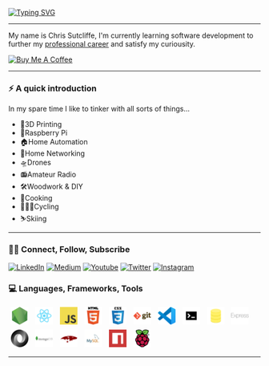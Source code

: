 

<!--
**cjsutcliffe/cjsutcliffe** is a ✨ _special_ ✨ repository because its `README.md` (this file) appears on your GitHub profile.

Here are some ideas to get you started:

- 🔭 I’m currently working on ...
- 🌱 I’m currently learning ...
- 👯 I’m looking to collaborate on ...
- 🤔 I’m looking for help with ...
- 💬 Ask me about ...
- 📫 How to reach me: ...
- 😄 Pronouns: ...
- ⚡ Fun fact: ...
-->


[![Typing SVG](https://readme-typing-svg.demolab.com?font=&size=30&pause=1000&color=51F700&background=171515&vCenter=true&width=900&height=80&lines=Hello...👋🏻;Welcome+to+my+GitHub+profile...;Chris+Sutcliffe...;Accomplished+Project+Manager...✅;Aspiring+Full-Stack+Developer...🚀;All+round+good+guy...😉)](https://git.io/typing-svg)

---

My name is Chris Sutcliffe, I'm currently learning software development to further my [professional career](https://www.linkedin.com/in/cjsutcliffe/) and satisfy my curiousity.

<a href="https://www.buymeacoffee.com/cjsutcliffe" target="_blank"><img src="https://cdn.buymeacoffee.com/buttons/default-orange.png" alt="Buy Me A Coffee" height="41" width="174"></a>

---

### ⚡️ A quick introduction

In my spare time I like to tinker with all sorts of things...
- 🤖3D Printing
- 🥧Raspberry Pi
- 🏠Home Automation
- 📡Home Networking
- 🛸Drones
- 📻Amateur Radio
- 🛠️Woodwork & DIY
- 🍤Cooking
- 🚴🏻‍♂️Cycling
- ⛷️Skiing

---

### 🤝🏻 Connect, Follow, Subscribe

[![LinkedIn](https://img.shields.io/badge/LinkedIn-0077B5?style=for-the-badge&logo=linkedin&logoColor=white)](https://www.linkedin.com/in/cjsutcliffe//)
[![Medium](https://img.shields.io/badge/Medium-333333?style=for-the-badge&logo=medium&logoColor=white)](https://medium.com/@cjsutcliffe)
[![Youtube](https://img.shields.io/badge/Youtube-FF0000?style=for-the-badge&logo=youtube&logoColor=white)](https://www.youtube.com/channel/UCsx2uw8MUJM9jfmW0j9a4rg)
[![Twitter](https://img.shields.io/badge/Twitter-1DA1F2?style=for-the-badge&logo=twitter&logoColor=white)](https://twitter.com/thecjsutcliffe)
[![Instagram](https://img.shields.io/badge/Instagram-E1306C?style=for-the-badge&logo=instagram&logoColor=white)](https://www.instagram.com/cjsutcliffe/)

### 💻 Languages, Frameworks, Tools

<p float="left">
<img style="padding:5px;" align="center" alt="NodeJS" width="35px" src="https://raw.githubusercontent.com/github/explore/80688e429a7d4ef2fca1e82350fe8e3517d3494d/topics/nodejs/nodejs.png"/>
<img style="padding:5px;" align="center" alt="ReactJs" width="35px" src="https://raw.githubusercontent.com/github/explore/80688e429a7d4ef2fca1e82350fe8e3517d3494d/topics/react/react.png"/>
<img style="padding:5px;" align="center" alt="JavaScript" width="35px" src="https://raw.githubusercontent.com/github/explore/80688e429a7d4ef2fca1e82350fe8e3517d3494d/topics/javascript/javascript.png">
<img style="padding:5px;" align="center" alt="HTML" width="35px" src="https://raw.githubusercontent.com/github/explore/80688e429a7d4ef2fca1e82350fe8e3517d3494d/topics/html/html.png">
<img style="padding:5px;" align="center" alt="CSS" width="35px" src="https://raw.githubusercontent.com/github/explore/80688e429a7d4ef2fca1e82350fe8e3517d3494d/topics/css/css.png">
<img style="padding:5px;" align="center" alt="Git" width="35px" src="https://raw.githubusercontent.com/github/explore/80688e429a7d4ef2fca1e82350fe8e3517d3494d/topics/git/git.png">
<img style="padding:5px;" align="center" alt="VS Code" width="35px" src="https://raw.githubusercontent.com/github/explore/80688e429a7d4ef2fca1e82350fe8e3517d3494d/topics/visual-studio-code/visual-studio-code.png">
<img style="padding:5px;" align="center" alt="CLI" width="35px" src="https://raw.githubusercontent.com/github/explore/aca0b3b69ca680013b925338b0cc428190aa42dc/topics/cli/cli.png">
<img style="padding:5px;" align="center" alt="Database" width="35px" src="https://raw.githubusercontent.com/github/explore/13295c57999765ac9ffa3281942a72ab08b79de2/topics/database/database.png">
<img style="padding:5px;" align="center" alt="Express" width="35px" src="https://raw.githubusercontent.com/github/explore/80688e429a7d4ef2fca1e82350fe8e3517d3494d/topics/express/express.png">
<img style="padding:5px;" align="center" alt="JSON" width="35px" src="https://raw.githubusercontent.com/github/explore/80688e429a7d4ef2fca1e82350fe8e3517d3494d/topics/json/json.png">
<img style="padding:5px;" align="center" alt="MongoDB" width="35px" src="https://raw.githubusercontent.com/github/explore/80688e429a7d4ef2fca1e82350fe8e3517d3494d/topics/mongodb/mongodb.png">
<img style="padding:5px;" align="center" alt="Mongoose" width="35px" src="https://raw.githubusercontent.com/github/explore/80688e429a7d4ef2fca1e82350fe8e3517d3494d/topics/mongoose/mongoose.png">
<img style="padding:5px;" align="center" alt="MySQL" width="35px" src="https://raw.githubusercontent.com/github/explore/80688e429a7d4ef2fca1e82350fe8e3517d3494d/topics/mysql/mysql.png">
<img style="padding:5px;" align="center" alt="NPM" width="35px" src="https://raw.githubusercontent.com/github/explore/80688e429a7d4ef2fca1e82350fe8e3517d3494d/topics/npm/npm.png">
<img style="padding:5px;" align="center" alt="RaspberryPi" width="35px" src="https://raw.githubusercontent.com/github/explore/80688e429a7d4ef2fca1e82350fe8e3517d3494d/topics/raspberry-pi/raspberry-pi.png">
</p>

---
<!-- 
### 📈 GitHub Stats 

[![CJS github stats](https://github-readme-stats.vercel.app/api?username=cjsutcliffe&count_private=true&show_icons=true)](https://github.com/anuraghazra/github-readme-stats)
[![Top Langs](https://github-readme-stats.vercel.app/api/top-langs/?username=cjsutcliffe&layout=compact&langs_count=10)](https://github.com/anuraghazra/github-readme-stats) -->
